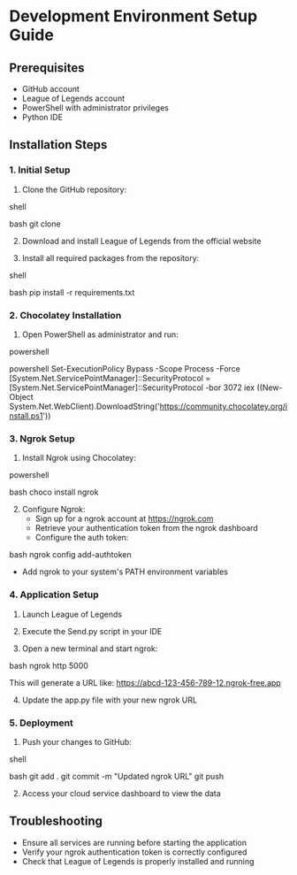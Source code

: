 # Development Environment Setup Guide

## Prerequisites
- GitHub account
- League of Legends account
- PowerShell with administrator privileges
- Python IDE

## Installation Steps

### 1. Initial Setup
1. Clone the GitHub repository:
   
shell

bash
   git clone <repository-url>
   

2. Download and install League of Legends from the official website
   
3. Install all required packages from the repository:
   
shell

bash
   pip install -r requirements.txt
   

### 2. Chocolatey Installation
1. Open PowerShell as administrator and run:
   
powershell

powershell
   Set-ExecutionPolicy Bypass -Scope Process -Force
   [System.Net.ServicePointManager]::SecurityProtocol = [System.Net.ServicePointManager]::SecurityProtocol -bor 3072
   iex ((New-Object System.Net.WebClient).DownloadString('https://community.chocolatey.org/install.ps1'))
   

### 3. Ngrok Setup
1. Install Ngrok using Chocolatey:
   
powershell

bash
   choco install ngrok
   

2. Configure Ngrok:
   - Sign up for a ngrok account at https://ngrok.com
   - Retrieve your authentication token from the ngrok dashboard
   - Configure the auth token:
     
bash
     ngrok config add-authtoken <your-auth-token>
     
   - Add ngrok to your system's PATH environment variables

### 4. Application Setup
1. Launch League of Legends

2. Execute the Send.py script in your IDE

3. Open a new terminal and start ngrok:
   
bash
   ngrok http 5000
   
   This will generate a URL like: https://abcd-123-456-789-12.ngrok-free.app

4. Update the app.py file with your new ngrok URL

### 5. Deployment
1. Push your changes to GitHub:
   
shell

bash
   git add .
   git commit -m "Updated ngrok URL"
   git push
   

2. Access your cloud service dashboard to view the data

## Troubleshooting
- Ensure all services are running before starting the application
- Verify your ngrok authentication token is correctly configured
- Check that League of Legends is properly installed and running
